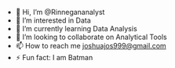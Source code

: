 - 👋 Hi, I’m @Rinnegananalyst
- 👀 I’m interested in Data
- 🌱 I’m currently learning Data Analysis
- 💞️ I’m looking to collaborate on Analytical Tools
- 📫 How to reach me joshuajos999@gmail.com
- ⚡ Fun fact: I am Batman

<!---
Tetrited/Tetrited is a ✨ special ✨ repository because its `README.md` (this file) appears on your GitHub profile.
You can click the Preview link to take a look at your changes.
--->
